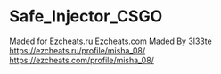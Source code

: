 # Safe_Injector_CSGO
Maded for Ezcheats.ru Ezcheats.com
Maded By 3l33te https://ezcheats.ru/profile/misha_08/ https://ezcheats.com/profile/misha_08/
